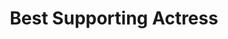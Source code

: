 ---
title: "Best Supporting Actress"
edition: 2016
winner: Viola Davis
kind: "actor"
film: fences.md
image: https://m.media-amazon.com/images/M/MV5BNGVkMWFlM2YtYjE3MS00MzRjLWE2YWMtMGIzMDFjNmQ4MTJmXkEyXkFqcGdeQXVyNzU3Nzk4MDQ@._V1_FMjpg_UX1200_.jpg
type: award
weight: 7
---
